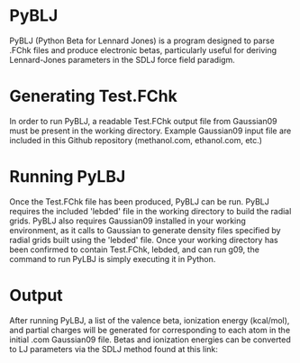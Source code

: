 # PyBLJ
PyBLJ (Python Beta for Lennard Jones) is a program designed to parse .FChk files and produce electronic betas, particularly useful for deriving Lennard-Jones parameters in the SDLJ force field paradigm.

# Generating Test.FChk
In order to run PyBLJ, a readable Test.FChk output file from Gaussian09 must be present in the working directory. Example Gaussian09 input file are included in this Github repository (methanol.com, ethanol.com, etc.)

# Running PyLBJ
Once the Test.FChk file has been produced, PyBLJ can be run. PyBLJ requires the included 'lebded' file in the working directory to build the radial grids. PyBLJ also requires Gaussian09 installed in your working environment, as it calls to Gaussian to generate density files specified by radial grids built using the 'lebded' file. Once your working directory has been confirmed to contain Test.FChk, lebded, and can run g09, the command to run PyLBJ is simply executing it in Python. 

# Output
After running PyLBJ, a list of the valence beta, ionization energy (kcal/mol), and partial charges will be generated for corresponding to each atom in the initial .com Gaussian09 file. Betas and ionization energies can be converted to LJ parameters via the SDLJ method found at this link:
